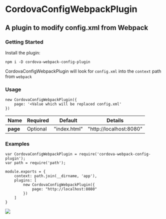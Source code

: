 # CordovaConfigWebpackPlugin

## A plugin to modify config.xml from Webpack

### Getting Started

Install the plugin:

    npm i -D cordova-webpack-config-plugin
    
CordovaConfigWebpackPlugin will look for `config.xml` into the `context` path from `webpack`
  
### Usage

    new CordovaConfigWebpackPlugin({
        page: '<Value which will be replaced config.xml'
    })

| Name | Required | Default | Details |
| ---- | -------- | ------- | ------- |
| **page** | Optional | "index.html" | "http://localhost:8080" | 

### Examples

    var CordovaConfigWebpackPlugin = require('cordova-webpack-config-plugin');
    var path = require('path');
    
    module.exports = {
        context: path.join(__dirname, 'app'),
        plugins: [
            new CordovaConfigWebpackPlugin({
                page: "http://localhost:8080"           
            })
        ]
    }
                
![](https://www.gnu.org/graphics/gplv3-88x31.png)
